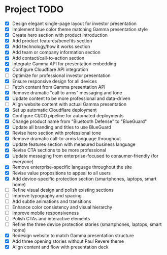 # Project TODO

- [x] Design elegant single-page layout for investor presentation
- [x] Implement blue color theme matching Gamma presentation style
- [x] Create hero section with product introduction
- [x] Add product features/benefits section
- [x] Add technology/how it works section
- [x] Add team or company information section
- [x] Add contact/call-to-action section
- [x] Integrate Gamma API for presentation embedding
- [x] Configure Cloudflare API integration
- [ ] Optimize for professional investor presentation
- [x] Ensure responsive design for all devices
- [ ] Fetch content from Gamma presentation API
- [x] Remove dramatic "call to arms" messaging and tone
- [x] Update content to be more professional and data-driven
- [ ] Align website content with actual Gamma presentation
- [x] Set up automatic Cloudflare deployment
- [x] Configure CI/CD pipeline for automated deployments
- [x] Change product name from "Bluetooth Defense" to "BlueGuard"
- [x] Update all branding and titles to use BlueGuard
- [x] Revise hero section with professional tone
- [x] Remove dramatic call-to-arms language throughout
- [x] Update features section with measured business language
- [x] Revise CTA sections to be more professional
- [x] Update messaging from enterprise-focused to consumer-friendly (for everyone)
- [x] Remove enterprise-specific language throughout the site
- [x] Revise value propositions to appeal to all users
- [x] Add device-specific protection section (smartphones, laptops, smart home)
- [ ] Refine visual design and polish existing sections
- [ ] Improve typography and spacing
- [ ] Add subtle animations and transitions
- [ ] Enhance color consistency and visual hierarchy
- [ ] Improve mobile responsiveness
- [ ] Polish CTAs and interactive elements
- [ ] Refine the three device protection stories (smartphones, laptops, smart home)
- [x] Redesign website to match Gamma presentation structure
- [x] Add three opening stories without Paul Revere theme
- [x] Align content and flow with presentation deck
